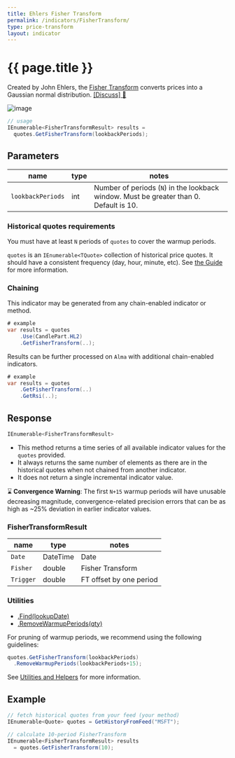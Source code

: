 ```yaml
---
title: Ehlers Fisher Transform
permalink: /indicators/FisherTransform/
type: price-transform
layout: indicator
---
```


# {{ page.title }}

Created by John Ehlers, the [Fisher Transform](https://www.investopedia.com/terms/f/fisher-transform.asp) converts prices into a Gaussian normal distribution.
[[Discuss] :speech_balloon:]({{site.github.repository_url}}/discussions/409 "Community discussion about this indicator")

![image]({{site.baseurl}}/assets/charts/FisherTransform.png)

```csharp
// usage
IEnumerable<FisherTransformResult> results =
  quotes.GetFisherTransform(lookbackPeriods);
```

## Parameters

| name | type | notes
| -- |-- |--
| `lookbackPeriods` | int | Number of periods (`N`) in the lookback window.  Must be greater than 0.  Default is 10.

### Historical quotes requirements

You must have at least `N` periods of `quotes` to cover the warmup periods.

`quotes` is an `IEnumerable<TQuote>` collection of historical price quotes.  It should have a consistent frequency (day, hour, minute, etc).  See [the Guide]({{site.baseurl}}/guide/#historical-quotes) for more information.

### Chaining

This indicator may be generated from any chain-enabled indicator or method.

```csharp
# example
var results = quotes
    .Use(CandlePart.HL2)
    .GetFisherTransform(..);
```

Results can be further processed on `Alma` with additional chain-enabled indicators.

```csharp
# example
var results = quotes
    .GetFisherTransform(..)
    .GetRsi(..);
```

## Response

```csharp
IEnumerable<FisherTransformResult>
```

- This method returns a time series of all available indicator values for the `quotes` provided.
- It always returns the same number of elements as there are in the historical quotes when not chained from another indicator.
- It does not return a single incremental indicator value.

:hourglass: **Convergence Warning**: The first `N+15` warmup periods will have unusable decreasing magnitude, convergence-related precision errors that can be as high as ~25% deviation in earlier indicator values.

### FisherTransformResult

| name | type | notes
| -- |-- |--
| `Date` | DateTime | Date
| `Fisher` | double | Fisher Transform
| `Trigger` | double | FT offset by one period

### Utilities

- [.Find(lookupDate)]({{site.baseurl}}/utilities#find-indicator-result-by-date)
- [.RemoveWarmupPeriods(qty)]({{site.baseurl}}/utilities#remove-warmup-periods)

For pruning of warmup periods, we recommend using the following guidelines:

```csharp
quotes.GetFisherTransform(lookbackPeriods)
  .RemoveWarmupPeriods(lookbackPeriods+15);
```

See [Utilities and Helpers]({{site.baseurl}}/utilities#utilities-for-indicator-results) for more information.

## Example

```csharp
// fetch historical quotes from your feed (your method)
IEnumerable<Quote> quotes = GetHistoryFromFeed("MSFT");

// calculate 10-period FisherTransform
IEnumerable<FisherTransformResult> results
  = quotes.GetFisherTransform(10);
```
